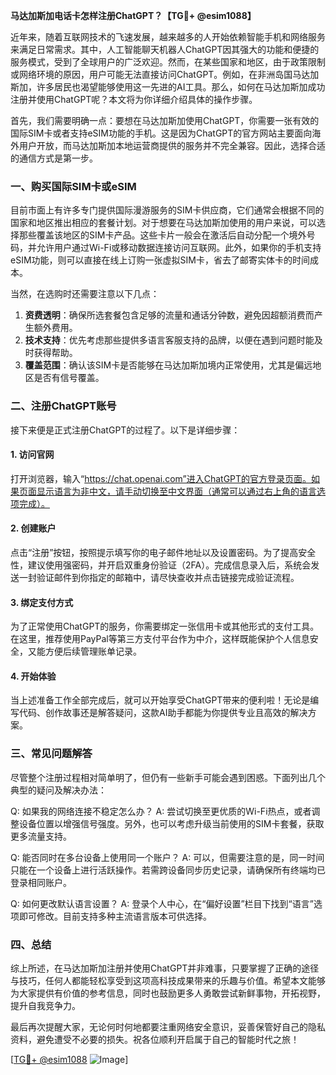 **马达加斯加电话卡怎样注册ChatGPT？【TG💪+ @esim1088】**

近年来，随着互联网技术的飞速发展，越来越多的人开始依赖智能手机和网络服务来满足日常需求。其中，人工智能聊天机器人ChatGPT因其强大的功能和便捷的服务模式，受到了全球用户的广泛欢迎。然而，在某些国家和地区，由于政策限制或网络环境的原因，用户可能无法直接访问ChatGPT。例如，在非洲岛国马达加斯加，许多居民也渴望能够使用这一先进的AI工具。那么，如何在马达加斯加成功注册并使用ChatGPT呢？本文将为你详细介绍具体的操作步骤。

首先，我们需要明确一点：要想在马达加斯加使用ChatGPT，你需要一张有效的国际SIM卡或者支持eSIM功能的手机。这是因为ChatGPT的官方网站主要面向海外用户开放，而马达加斯加本地运营商提供的服务并不完全兼容。因此，选择合适的通信方式是第一步。

### 一、购买国际SIM卡或eSIM

目前市面上有许多专门提供国际漫游服务的SIM卡供应商，它们通常会根据不同的国家和地区推出相应的套餐计划。对于想要在马达加斯加使用的用户来说，可以选择那些覆盖该地区的SIM卡产品。这些卡片一般会在激活后自动分配一个境外号码，并允许用户通过Wi-Fi或移动数据连接访问互联网。此外，如果你的手机支持eSIM功能，则可以直接在线上订购一张虚拟SIM卡，省去了邮寄实体卡的时间成本。

当然，在选购时还需要注意以下几点：

1. **资费透明**：确保所选套餐包含足够的流量和通话分钟数，避免因超额消费而产生额外费用。
2. **技术支持**：优先考虑那些提供多语言客服支持的品牌，以便在遇到问题时能及时获得帮助。
3. **覆盖范围**：确认该SIM卡是否能够在马达加斯加境内正常使用，尤其是偏远地区是否有信号覆盖。

### 二、注册ChatGPT账号

接下来便是正式注册ChatGPT的过程了。以下是详细步骤：

#### 1. 访问官网
打开浏览器，输入“https://chat.openai.com”进入ChatGPT的官方登录页面。如果页面显示语言为非中文，请手动切换至中文界面（通常可以通过右上角的语言选项完成）。

#### 2. 创建账户
点击“注册”按钮，按照提示填写你的电子邮件地址以及设置密码。为了提高安全性，建议使用强密码，并开启双重身份验证（2FA）。完成信息录入后，系统会发送一封验证邮件到你指定的邮箱中，请尽快查收并点击链接完成验证流程。

#### 3. 绑定支付方式
为了正常使用ChatGPT的服务，你需要绑定一张信用卡或其他形式的支付工具。在这里，推荐使用PayPal等第三方支付平台作为中介，这样既能保护个人信息安全，又能方便后续管理账单记录。

#### 4. 开始体验
当上述准备工作全部完成后，就可以开始享受ChatGPT带来的便利啦！无论是编写代码、创作故事还是解答疑问，这款AI助手都能为你提供专业且高效的解决方案。

### 三、常见问题解答

尽管整个注册过程相对简单明了，但仍有一些新手可能会遇到困惑。下面列出几个典型的疑问及解决办法：

Q: 如果我的网络连接不稳定怎么办？
A: 尝试切换至更优质的Wi-Fi热点，或者调整设备位置以增强信号强度。另外，也可以考虑升级当前使用的SIM卡套餐，获取更多流量支持。

Q: 能否同时在多台设备上使用同一个账户？
A: 可以，但需要注意的是，同一时间只能在一个设备上进行活跃操作。若需跨设备同步历史记录，请确保所有终端均已登录相同账户。

Q: 如何更改默认语言设置？
A: 登录个人中心，在“偏好设置”栏目下找到“语言”选项即可修改。目前支持多种主流语言版本可供选择。

### 四、总结

综上所述，在马达加斯加注册并使用ChatGPT并非难事，只要掌握了正确的途径与技巧，任何人都能轻松享受到这项高科技成果带来的乐趣与价值。希望本文能够为大家提供有价值的参考信息，同时也鼓励更多人勇敢尝试新鲜事物，开拓视野，提升自我竞争力。

最后再次提醒大家，无论何时何地都要注重网络安全意识，妥善保管好自己的隐私资料，避免遭受不必要的损失。祝各位顺利开启属于自己的智能时代之旅！

[[TG💪+ @esim1088](https://t.me/s/esim1088) ![Image](https://i.postimg.cc/4NQfJmqS/Snipaste-2025-05-13-00-14-12.png)]